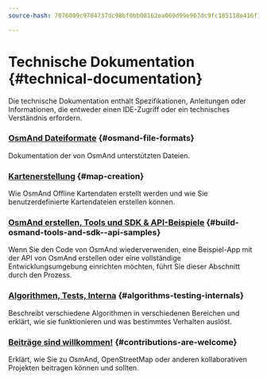 ```yaml
---
source-hash: 7076009c9784737dc98bf0bb08162ea069d99e967dc9fc185118a416f1b22aa5

---
```

# Technische Dokumentation {#technical-documentation}

Die technische Dokumentation enthält Spezifikationen, Anleitungen oder Informationen, die entweder einen IDE-Zugriff oder ein technisches Verständnis erfordern.

### [OsmAnd Dateiformate](./osmand-file-formats/index.md) {#osmand-file-formats}

Dokumentation der von OsmAnd unterstützten Dateien.

### [Kartenerstellung](./map-creation/index.md) {#map-creation}

Wie OsmAnd Offline Kartendaten erstellt werden und wie Sie benutzerdefinierte Kartendateien erstellen können.

### [OsmAnd erstellen, Tools und SDK & API-Beispiele](./build-osmand/index.md) {#build-osmand-tools-and-sdk--api-samples}

Wenn Sie den Code von OsmAnd wiederverwenden, eine Beispiel-App mit der API von OsmAnd erstellen oder eine vollständige Entwicklungsumgebung einrichten möchten, führt Sie dieser Abschnitt durch den Prozess.

### [Algorithmen, Tests, Interna](./algorithms/index.md) {#algorithms-testing-internals}

Beschreibt verschiedene Algorithmen in verschiedenen Bereichen und erklärt, wie sie funktionieren und was bestimmtes Verhalten auslöst.

### [Beiträge sind willkommen!](./contributions/index.md) {#contributions-are-welcome}

Erklärt, wie Sie zu OsmAnd, OpenStreetMap oder anderen kollaborativen Projekten beitragen können und sollten.